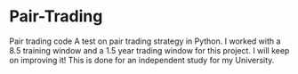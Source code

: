 # Pair-Trading
Pair trading code
A test on pair trading strategy in Python. I worked with a 8.5 training window and a 1.5 year trading window for this project. I will keep on improving it!
This is done for an independent study for my University.
